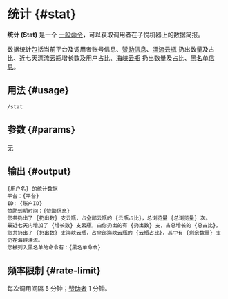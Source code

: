 # 统计 {#stat}

**统计 (Stat)** 是一个 [一般命令](/general/)，可以获取调用者在子悦机器上的数据简报。

数据统计包括当前平台及调用者账号信息、[赞助信息](/sponsors.md)、[漂流云瓶](/general/driftbottle/) 扔出数量及占比、近七天漂流云瓶增长数及用户占比、[海峡云瓶](/general/straitbottle/) 扔出数量及占比、[黑名单信息](/technical/blacklists.md)。

## 用法 {#usage}

```
/stat
```

## 参数 {#params}

无

## 输出 {#output}

```
{用户名} 的统计数据
平台：{平台}
ID: {账户ID}
赞助到期时间：{赞助信息}
您共扔出了 {扔出数} 支云瓶，占全部云瓶的 {云瓶占比}，总浏览量 {总浏览量} 次。
最近七天内增加了 {增长数} 支云瓶，由你扔出的有 {扔出数} 支，占总增长的 {总占比}。
您共扔出了 {扔出数} 支海峡云瓶，占全部海峡云瓶的 {云瓶占比}，其中有 {剩余数量} 支仍在海峡漂流。
您被列入黑名单的命令有：{黑名单命令}
```

## 频率限制 {#rate-limit}

每次调用间隔 5 分钟；[赞助者](/sponsors.md) 1 分钟。
